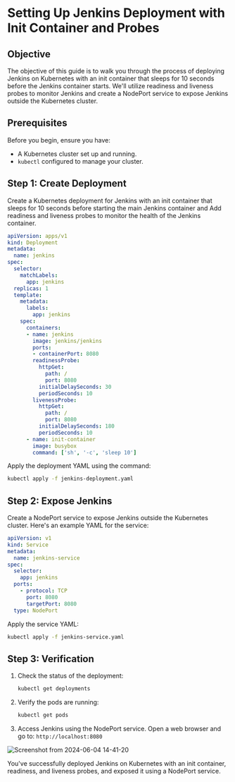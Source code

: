 # Setting Up Jenkins Deployment with Init Container and Probes

## Objective
The objective of this guide is to walk you through the process of deploying Jenkins on Kubernetes with an init container that sleeps for 10 seconds before the Jenkins container starts. We'll utilize readiness and liveness probes to monitor Jenkins and create a NodePort service to expose Jenkins outside the Kubernetes cluster.

## Prerequisites
Before you begin, ensure you have:
- A Kubernetes cluster set up and running.
- `kubectl` configured to manage your cluster.

## Step 1: Create Deployment
Create a Kubernetes deployment for Jenkins with an init container that sleeps for 10 seconds before starting the main Jenkins container and Add readiness and liveness probes to monitor the health of the Jenkins container.

```yaml
apiVersion: apps/v1
kind: Deployment
metadata:
  name: jenkins
spec:
  selector:
    matchLabels:
      app: jenkins
  replicas: 1
  template:
    metadata:
      labels:
        app: jenkins
    spec:
      containers:
      - name: jenkins
        image: jenkins/jenkins
        ports:
        - containerPort: 8080
        readinessProbe:
          httpGet:
            path: /
            port: 8080
          initialDelaySeconds: 30
          periodSeconds: 10
        livenessProbe:
          httpGet:
            path: /
            port: 8080
          initialDelaySeconds: 180
          periodSeconds: 10
      - name: init-container
        image: busybox
        command: ['sh', '-c', 'sleep 10']

```

Apply the deployment YAML using the command:
```bash
kubectl apply -f jenkins-deployment.yaml
```


## Step 2: Expose Jenkins
Create a NodePort service to expose Jenkins outside the Kubernetes cluster. Here's an example YAML for the service:

```yaml
apiVersion: v1
kind: Service
metadata:
  name: jenkins-service
spec:
  selector:
    app: jenkins
  ports:
    - protocol: TCP
      port: 8080
      targetPort: 8080
  type: NodePort

```

Apply the service YAML:
```bash
kubectl apply -f jenkins-service.yaml
```

## Step 3: Verification
1. Check the status of the deployment:
   ```bash
   kubectl get deployments
   ```

2. Verify the pods are running:
   ```bash
   kubectl get pods
   ```


3. Access Jenkins using the NodePort service. Open a web browser and go to: `http://localhost:8080`

![Screenshot from 2024-06-04 14-41-20](https://github.com/marwantarek11/Ivolve-OJT/assets/167176241/4270e8b8-eba1-4f8f-891f-363f3f2b194e)


You've successfully deployed Jenkins on Kubernetes with an init container, readiness, and liveness probes, and exposed it using a NodePort service.
